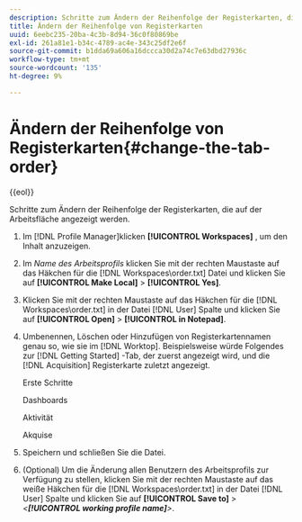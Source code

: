 ```yaml
---
description: Schritte zum Ändern der Reihenfolge der Registerkarten, die auf der Arbeitsfläche angezeigt werden.
title: Ändern der Reihenfolge von Registerkarten
uuid: 6eebc235-20ba-4c3b-8d94-36c0f80869be
exl-id: 261a81e1-b34c-4789-ac4e-343c25df2e6f
source-git-commit: b1dda69a606a16dccca30d2a74c7e63dbd27936c
workflow-type: tm+mt
source-wordcount: '135'
ht-degree: 9%

---
```


# Ändern der Reihenfolge von Registerkarten{#change-the-tab-order}

{{eol}}

Schritte zum Ändern der Reihenfolge der Registerkarten, die auf der Arbeitsfläche angezeigt werden.

1. Im [!DNL Profile Manager]klicken **[!UICONTROL Workspaces]** , um den Inhalt anzuzeigen.
1. Im *Name des Arbeitsprofils* klicken Sie mit der rechten Maustaste auf das Häkchen für die [!DNL Workspaces\order.txt] Datei und klicken Sie auf **[!UICONTROL Make Local]** > **[!UICONTROL Yes]**.
1. Klicken Sie mit der rechten Maustaste auf das Häkchen für die [!DNL Workspaces\order.txt] in der Datei [!DNL User] Spalte und klicken Sie auf **[!UICONTROL Open]** > **[!UICONTROL in Notepad]**.
1. Umbenennen, Löschen oder Hinzufügen von Registerkartennamen genau so, wie sie im [!DNL Worktop]. Beispielsweise würde Folgendes zur [!DNL Getting Started] -Tab, der zuerst angezeigt wird, und die [!DNL Acquisition] Registerkarte zuletzt angezeigt.

   Erste Schritte

   Dashboards

   Aktivität

   Akquise

1. Speichern und schließen Sie die Datei.
1. (Optional) Um die Änderung allen Benutzern des Arbeitsprofils zur Verfügung zu stellen, klicken Sie mit der rechten Maustaste auf das weiße Häkchen für die [!DNL Workspaces\order.txt] in der Datei [!DNL User] Spalte und klicken Sie auf **[!UICONTROL Save to]** > *&lt;**[!UICONTROL working profile name]**>*.
